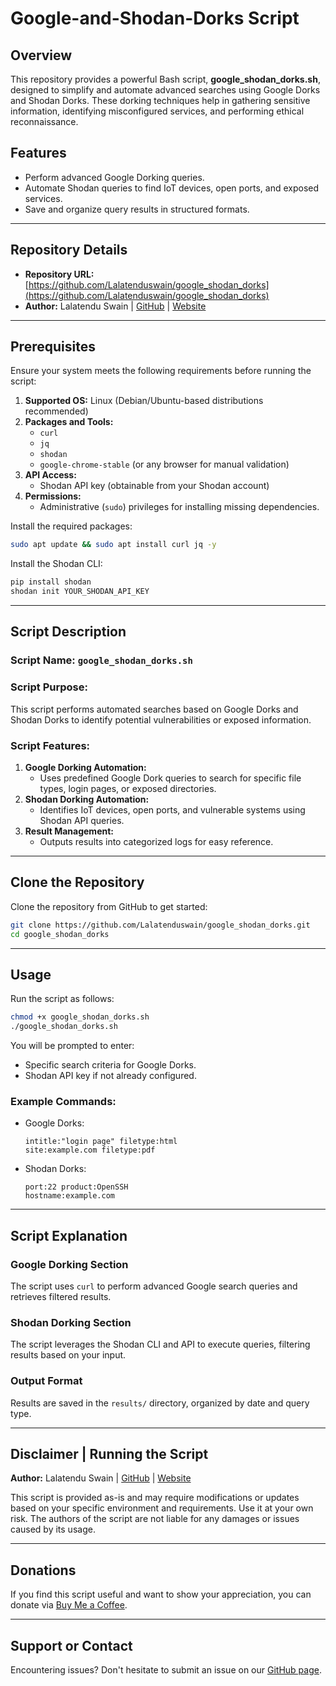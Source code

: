# Google-and-Shodan-Dorks Script

## Overview
This repository provides a powerful Bash script, **google_shodan_dorks.sh**, designed to simplify and automate advanced searches using Google Dorks and Shodan Dorks. These dorking techniques help in gathering sensitive information, identifying misconfigured services, and performing ethical reconnaissance.

## Features
- Perform advanced Google Dorking queries.
- Automate Shodan queries to find IoT devices, open ports, and exposed services.
- Save and organize query results in structured formats.

---

## Repository Details
- **Repository URL:** [https://github.com/Lalatenduswain/google_shodan_dorks](https://github.com/Lalatenduswain/google_shodan_dorks)
- **Author:** Lalatendu Swain | [GitHub](https://github.com/Lalatenduswain) | [Website](https://blog.lalatendu.info/)

---

## Prerequisites
Ensure your system meets the following requirements before running the script:

1. **Supported OS:** Linux (Debian/Ubuntu-based distributions recommended)
2. **Packages and Tools:**
   - `curl`
   - `jq`
   - `shodan`
   - `google-chrome-stable` (or any browser for manual validation)
3. **API Access:**
   - Shodan API key (obtainable from your Shodan account)
4. **Permissions:**
   - Administrative (`sudo`) privileges for installing missing dependencies.

Install the required packages:
```bash
sudo apt update && sudo apt install curl jq -y
```

Install the Shodan CLI:
```bash
pip install shodan
shodan init YOUR_SHODAN_API_KEY
```

---

## Script Description

### **Script Name:** `google_shodan_dorks.sh`

### **Script Purpose:**
This script performs automated searches based on Google Dorks and Shodan Dorks to identify potential vulnerabilities or exposed information.

### **Script Features:**
1. **Google Dorking Automation:**
   - Uses predefined Google Dork queries to search for specific file types, login pages, or exposed directories.
2. **Shodan Dorking Automation:**
   - Identifies IoT devices, open ports, and vulnerable systems using Shodan API queries.
3. **Result Management:**
   - Outputs results into categorized logs for easy reference.

---

## Clone the Repository
Clone the repository from GitHub to get started:
```bash
git clone https://github.com/Lalatenduswain/google_shodan_dorks.git
cd google_shodan_dorks
```

---

## Usage

Run the script as follows:

```bash
chmod +x google_shodan_dorks.sh
./google_shodan_dorks.sh
```

You will be prompted to enter:
- Specific search criteria for Google Dorks.
- Shodan API key if not already configured.

### Example Commands:
- Google Dorks:
  ```
  intitle:"login page" filetype:html
  site:example.com filetype:pdf
  ```
- Shodan Dorks:
  ```
  port:22 product:OpenSSH
  hostname:example.com
  ```

---

## Script Explanation

### Google Dorking Section
The script uses `curl` to perform advanced Google search queries and retrieves filtered results.

### Shodan Dorking Section
The script leverages the Shodan CLI and API to execute queries, filtering results based on your input.

### Output Format
Results are saved in the `results/` directory, organized by date and query type.

---

## Disclaimer | Running the Script

**Author:** Lalatendu Swain | [GitHub](https://github.com/Lalatenduswain) | [Website](https://blog.lalatendu.info/)

This script is provided as-is and may require modifications or updates based on your specific environment and requirements. Use it at your own risk. The authors of the script are not liable for any damages or issues caused by its usage.

---

## Donations

If you find this script useful and want to show your appreciation, you can donate via [Buy Me a Coffee](https://www.buymeacoffee.com/lalatendu.swain).

---

## Support or Contact

Encountering issues? Don't hesitate to submit an issue on our [GitHub page](https://github.com/Lalatenduswain/google_shodan_dorks/issues).

